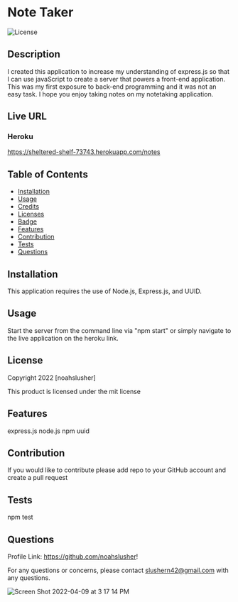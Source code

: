 # Note Taker

  ![License](https://img.shields.io/badge/license-mit-blue.svg)
  
  
## Description
I created this application to increase my understanding of express.js so that I can use javaScript to create a server that powers a front-end application. This was my first exposure to back-end programming and it was not an easy task. I hope you enjoy taking notes on my notetaking application.

## Live URL
   ### Heroku
  https://sheltered-shelf-73743.herokuapp.com/notes

  ## Table of Contents
* [Installation](#Installation)
* [Usage](#Usage)
* [Credits](#Credits)
* [Licenses](#Licenses)
* [Badge](#Badge)
* [Features](#Features)
* [Contribution](#Contribution)
* [Tests](#Tests)
* [Questions](#Questions)


## Installation
  This application requires the use of Node.js, Express.js, and UUID.
  
## Usage
  Start the server from the command line via "npm start" or simply navigate to the live application on the heroku link.
  

## License
  Copyright 2022 [noahslusher]
  
  This product is licensed under the mit license
  
  
## Features
  express.js
  node.js
  npm uuid
  
## Contribution
  If you would like to contribute please add repo to your GitHub account and create a pull request
  
## Tests
  npm test
  
## Questions
  Profile Link: https://github.com/noahslusher!

  For any questions or concerns, please contact slushern42@gmail.com with any questions.



![Screen Shot 2022-04-09 at 3 17 14 PM](https://user-images.githubusercontent.com/97577116/162594033-8fc7a1bb-66b6-45e0-90e5-077c2da02393.png)

